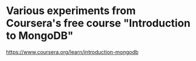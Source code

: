 # Various experiments from Coursera's free course "Introduction to MongoDB"
https://www.coursera.org/learn/introduction-mongodb
